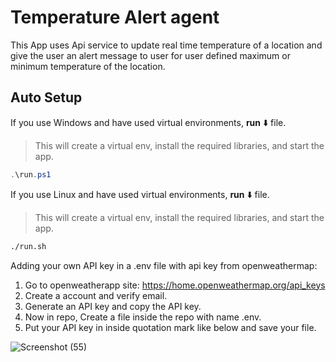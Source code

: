 # Temperature Alert agent

This App uses Api service to update real time temperature of a location and give the user an alert message to user for user defined maximum or minimum temperature of the location.  


## Auto Setup 
If you use Windows and have used virtual environments, **run** ⬇️ file.
> This will create a virtual env, install the required libraries, and start the app.
```ps1
.\run.ps1
```

If you use Linux and have used virtual environments, **run** ⬇️ file.
> This will create a virtual env, install the required libraries, and start the app.
```sh
./run.sh
```

Adding your own API key in a .env file with api key from openweathermap:

1. Go to openweatherapp site:  https://home.openweathermap.org/api_keys
2. Create a account and verify email.  
3. Generate an API key and copy the API key.
4. Now in repo, Create a file inside the repo with name .env.
5. Put your API key in inside quotation mark like below and save your file.

![Screenshot (55)](https://github.com/anandvardhan09/Temperature-Alert-Agent/assets/67336518/360ce891-90c6-40a3-8f8f-86238341d17f)

